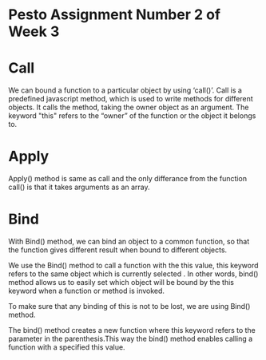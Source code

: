 # Pesto Assignment Number 2 of Week 3 

# Call
We can bound a function to a particular object by using ‘call()’.
Call is a predefined javascript method, which is used to write methods for different objects.
It calls the method, taking the owner object as an argument. The keyword "this" refers to the “owner” of the function or the object it belongs to.

# Apply
Apply() method is same as call and the only differance from the function call() is that it takes arguments as an array.

# Bind
With Bind() method, we can bind an object to a common function, so that the function gives different result when bound to different objects.

We use the Bind() method to call a function with the this value, this keyword refers to the same object which is currently selected . In other words, bind() method allows us to easily set which object will be bound by the this keyword when a function or method is invoked.

To make sure that any binding of this is not to be lost, we are using Bind() method.

The bind() method creates a new function where this keyword refers to the parameter in the parenthesis.This way the bind() method enables calling a function with a specified this value.
